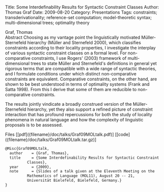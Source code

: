 Title: Some Interdefinability Results for Syntactic Constraint Classes
Author: Thomas Graf
Date: 2009-08-20
Category: Presentations
Tags: constraints; transderivationality; reference-set computation; model-theoretic syntax; multi-dimensional trees; optimality theory

<div markdown class="authors">
Graf, Thomas
</div>

<div markdown class="abstract">
<span id="abstract-title">Abstract</span>
Choosing as my vantage point the linguistically motivated Müller-Sternefeld hierarchy (Müller and Sternefeld 2000), which classifies constraints according to their locality properties, I investigate the interplay of various syntactic constraint classes on a formal level.
For non-comparative constraints, I use Rogers' (2003) framework of multi-dimensional trees to state Müller and Sternefeld's definitions in general yet rigorous terms that are compatible with a wide range of syntactic theories, and I formulate conditions under which distinct non-comparative constraints are equivalent.
Comparative constraints, on the other hand, are shown to be best understood in terms of optimality systems (Frank and Satta 1998).
From this I derive that some of them are reducible to non-comparative constraints.
 	 
The results jointly vindicate a broadly construed version of the Müller-Sternefeld hierarchy, yet they also support a refined picture of constraint interaction that has profound repercussions for both the study of locality phenomena in natural language and how the complexity of linguistic proposals is to be assessed.
</div>

<div markdown class="files">
<span id="files-title">Files</span>
[[pdf]({filename}/doc/talks/Graf09MOLtalk.pdf)]
[[code]({filename}/doc/talks/Graf09MOLtalk.tar.gz)]
</div>

~~~latex
@Misc{Graf09MOLtalk,
  author	= {Graf, Thomas},
  title		= {Some Interdefinability Results for Syntactic Constraint
		  Classes},
  year		= {2009},
  note		= {Slides of a talk given at the Eleventh Meeting on the
		  Mathematics of Language (MOL11), August 20 -- 21,
		  Universität Bielefeld, Bielefeld, Germany.}
}
~~~
